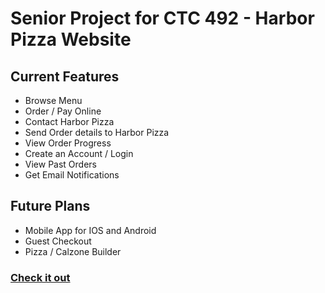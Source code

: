 # Senior Project for CTC 492 - Harbor Pizza Website
## Current Features 
* Browse Menu
* Order / Pay Online
* Contact Harbor Pizza
* Send Order details to Harbor Pizza 
* View Order Progress
* Create an Account / Login
* View Past Orders  
* Get Email Notifications 

## Future Plans
* Mobile App for IOS and Android
* Guest Checkout
* Pizza / Calzone Builder
### [Check it out](https://www.harborpizza.app/)

